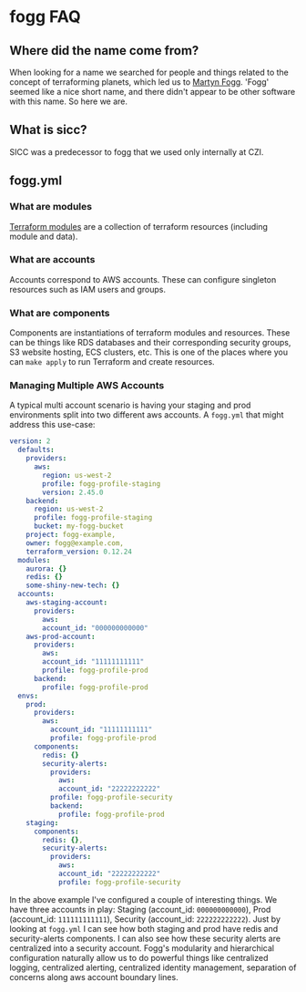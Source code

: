 # fogg FAQ

## Where did the name come from?

When looking for a name we searched for people and things related to the concept of terraforming planets, which led us to [Martyn Fogg](https://en.wikipedia.org/wiki/Martyn_J._Fogg). 'Fogg' seemed like a nice short name, and there didn't appear to be other software with this name. So here we are.

## What is sicc?

SICC was a predecessor to fogg that we used only internally at CZI.


## fogg.yml

### What are modules
[Terraform modules](https://www.terraform.io/intro/getting-started/modules.html) are a collection of terraform resources (including module and data).

### What are accounts
Accounts correspond to AWS accounts. These can configure singleton resources such as IAM users and groups.

### What are components
Components are instantiations of terraform modules and resources. These can be things like RDS databases and their corresponding security groups, S3 website hosting, ECS clusters, etc. This is one of the places where you can `make apply` to run Terraform and create resources.

### Managing Multiple AWS Accounts
A typical multi account scenario is having your staging and prod environments split into two different aws accounts.
A `fogg.yml` that might address this use-case:

```yaml
version: 2
  defaults:
    providers:
      aws:
        region: us-west-2
        profile: fogg-profile-staging
        version: 2.45.0
    backend:
      region: us-west-2
      profile: fogg-profile-staging
      bucket: my-fogg-bucket
    project: fogg-example,
    owner: fogg@example.com,
    terraform_version: 0.12.24
  modules:
    aurora: {}
    redis: {}
    some-shiny-new-tech: {}
  accounts:
    aws-staging-account:
      providers:
        aws:
        account_id: "000000000000"
    aws-prod-account:
      providers:
        aws:
        account_id: "11111111111"
        profile: fogg-profile-prod
      backend:
        profile: fogg-profile-prod
  envs:
    prod:
      providers:
        aws:
          account_id: "11111111111"
          profile: fogg-profile-prod
      components:
        redis: {}
        security-alerts:
          providers:
            aws:
            account_id: "22222222222"
          profile: fogg-profile-security
          backend:
            profile: fogg-profile-prod
    staging:
      components:
        redis: {},
        security-alerts:
          providers:
            aws:
            account_id: "22222222222"
            profile: fogg-profile-security
```

In the above example I've configured a couple of interesting things. We have three accounts in play: Staging (account_id: `000000000000`), Prod (account_id: `111111111111`), Security (account_id: `222222222222`). Just by looking at `fogg.yml` I can see how both staging and prod have redis and security-alerts components. I can also see how these security alerts are centralized into a security account. Fogg's modularity and hierarchical configuration naturally allow us to do powerful things like centralized logging, centralized alerting, centralized identity management, separation of concerns along aws account boundary lines.
